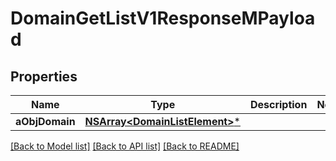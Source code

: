 # DomainGetListV1ResponseMPayload

## Properties
Name | Type | Description | Notes
------------ | ------------- | ------------- | -------------
**aObjDomain** | [**NSArray&lt;DomainListElement&gt;***](DomainListElement.md) |  | 

[[Back to Model list]](../README.md#documentation-for-models) [[Back to API list]](../README.md#documentation-for-api-endpoints) [[Back to README]](../README.md)


